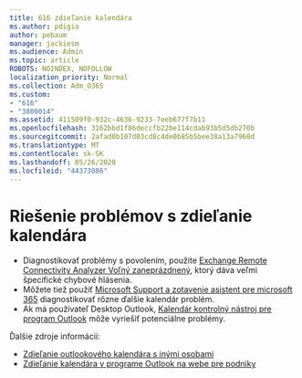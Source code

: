 ```yaml
---
title: 616 zdieľanie kalendára
ms.author: pdigia
author: pebaum
manager: jackiesm
ms.audience: Admin
ms.topic: article
ROBOTS: NOINDEX, NOFOLLOW
localization_priority: Normal
ms.collection: Adm_O365
ms.custom:
- "616"
- "3800014"
ms.assetid: 411509f0-932c-4636-9233-7eeb677f7b11
ms.openlocfilehash: 3162bbd1f86deccfb22be114cdab93b5d5db270b
ms.sourcegitcommit: 2afad0b107d03cd8c4de0b85b5bee38a13a7960d
ms.translationtype: MT
ms.contentlocale: sk-SK
ms.lasthandoff: 05/26/2020
ms.locfileid: "44373086"
---
```

# <a name="troubleshooting-issues-with-calendar-sharing"></a>Riešenie problémov s zdieľanie kalendára

- Diagnostikovať problémy s povolením, použite [Exchange Remote Connectivity Analyzer Voľný zaneprázdnený](https://testconnectivity.microsoft.com/Default.aspx?testId=freeBusy), ktorý dáva veľmi špecifické chybové hlásenia.
- Môžete tiež použiť [Microsoft Support a zotavenie asistent pre microsoft 365](https://diagnostics.office.com/) diagnostikovať rôzne ďalšie kalendár problém. 
- Ak má používateľ Desktop Outlook, [Kalendár kontrolný nástroj pre program Outlook](https://www.microsoft.com/download/details.aspx?id=28786) môže vyriešiť potenciálne problémy.

Ďalšie zdroje informácií:

- [Zdieľanie outlookového kalendára s inými osobami](https://support.office.com/article/353ed2c1-3ec5-449d-8c73-6931a0adab88)
- [Zdieľanie kalendára v programe Outlook na webe pre podniky](https://support.office.com/article/7ecef8ae-139c-40d9-bae2-a23977ee58d5)
